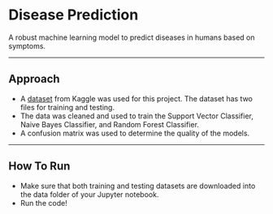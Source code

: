 # Disease Prediction
A robust machine learning model to predict diseases in humans based on symptoms.

***
## Approach
<ul>
<li>A <a href="https://www.example.com/my great page](https://www.kaggle.com/datasets/kaushil268/disease%20prediction%20using%20machine%20learning/data">dataset</a> from Kaggle was used for this project. The dataset has two files for training and testing.</li>
<li>The data was cleaned and used to train the Support Vector Classifier, Naive Bayes Classifier, and Random Forest Classifier.</li>
<li>A confusion matrix was used to determine the quality of the models.</li>
</ul>

***

## How To Run 

<ul>
  <li>Make sure that both training and testing datasets are downloaded into the data folder of your Jupyter notebook.</li>
  <li>Run the code!</li>
</ul>
